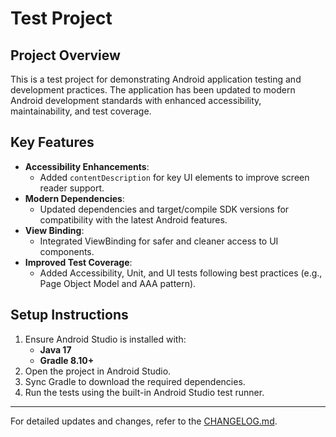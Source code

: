 # Test Project

## Project Overview
This is a test project for demonstrating Android application testing and development practices. The application has been updated to modern Android development standards with enhanced accessibility, maintainability, and test coverage.

## Key Features
- **Accessibility Enhancements**:
    - Added `contentDescription` for key UI elements to improve screen reader support.
- **Modern Dependencies**:
    - Updated dependencies and target/compile SDK versions for compatibility with the latest Android features.
- **View Binding**:
    - Integrated ViewBinding for safer and cleaner access to UI components.
- **Improved Test Coverage**:
    - Added Accessibility, Unit, and UI tests following best practices (e.g., Page Object Model and AAA pattern).

## Setup Instructions
1. Ensure Android Studio is installed with:
    - **Java 17**
    - **Gradle 8.10+**
2. Open the project in Android Studio.
3. Sync Gradle to download the required dependencies.
4. Run the tests using the built-in Android Studio test runner.

---

For detailed updates and changes, refer to the [CHANGELOG.md](./CHANGELOG.md).
